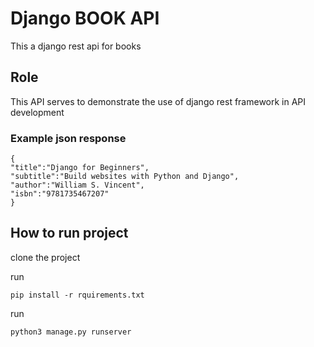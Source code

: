 # Django BOOK API
This a django rest api for books 
## Role
This API serves to demonstrate the use of django rest framework in API development
### Example json response
```
{
"title":"Django for Beginners",
"subtitle":"Build websites with Python and Django",
"author":"William S. Vincent",
"isbn":"9781735467207"
}

```
## How to run project
clone the project

run 
``` 
pip install -r rquirements.txt 
```
run
```
python3 manage.py runserver
```

